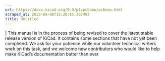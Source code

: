 ```yaml
---
url: https://docs.kicad.org/9.0/pl/pcbnew/pcbnew.html
scraped_at: 2025-09-08T15:28:15.367493
title: Untitled
---
```


|  This manual is in the process of being revised to cover the latest stable
release version of KiCad. It contains some sections that have not yet been
completed. We ask for your patience while our volunteer technical writers work
on this task, and we welcome new contributors who would like to help make
KiCad’s documentation better than ever.

